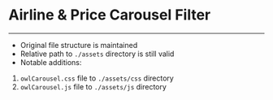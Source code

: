 # Airline & Price Carousel Filter
---
- Original file structure is maintained
- Relative path to `./assets` directory is still valid
- Notable additions:
1. `owlCarousel.css` file to `./assets/css` directory
2. `owlCarousel.js` file to `./assets/js` directory
